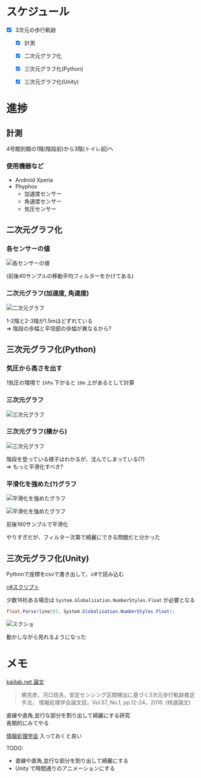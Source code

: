 # スケジュール
- [x] 3次元の歩行軌跡
  - [x] 計測
  - [x] 二次元グラフ化
  - [x] 三次元グラフ化(Python)
  - [x] 三次元グラフ化(Unity)


# 進捗
## 計測
4号館別館の1階(階段前)から3階(トイレ前)へ


### 使用機器など
- Android  Xperia
- Phyphox
  - 加速度センサー
  - 角速度センサー
  - 気圧センサー

## 二次元グラフ化
### 各センサーの値
![各センサーの値](images/output_2.png)

(前後40サンプルの移動平均フィルターをかけてある)  

### 二次元グラフ(加速度, 角速度)
![二次元グラフ](images/output_1.png)

1-2階と2-3階が1.5mほどずれている  
=> 階段の歩幅と平坦部の歩幅が異なるから?

## 三次元グラフ化(Python)
### 気圧から高さを出す
1気圧の環境で `1hPa` 下がると `10m` 上があるとして計算

### 三次元グラフ
![三次元グラフ](images/output_3.png)

### 三次元グラフ(横から)
![三次元グラフ](images/output_4.png)

階段を登っている様子はわかるが、沈んでしまっている(?)  
=> もっと平滑化すべき?

### 平滑化を強めた(?)グラフ
![平滑化を強めたグラフ](images/output_6.png)

![平滑化を強めたグラフ](images/output_5.png)

前後160サンプルで平滑化  

やりすぎだが、フィルター次第で綺麗にできる問題だと分かった


## 三次元グラフ化(Unity)
Pythonで座標をcsvで書き出して、c#で読み込む

[c#スクリプト](./lineGraph.cs)

少数16桁ある場合は `System.Globalization.NumberStyles.Float` が必要となる

```c#
float.Parse(line[0], System.Globalization.NumberStyles.Float);
```

![スクショ](images/screenshot_1.png)

動かしながら見れるようになった


# メモ
[kajilab.net 論文](https://kajilab.net/kaji/)
> 梶克彦，河口信夫，安定センシング区間検出に基づく3次元歩行軌跡推定手法， 情報処理学会論文誌，Vol.57, No.1, pp.12-24，2016. (特選論文)

直線や直角,並行な部分を割り出して綺麗にする研究  
長期的にみてやる


[情報処理学会](https://www.ipsj.or.jp/nyukai.html)
入っておくと良い

TODO:
- 直線や直角,並行な部分を割り出して綺麗にする
- Unity で時間通りのアニメーションにする
